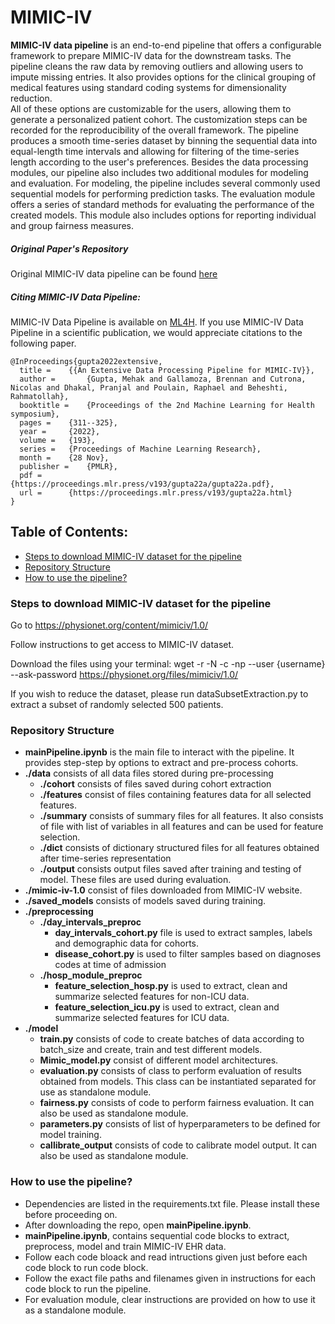 # MIMIC-IV 
**MIMIC-IV data pipeline** is an end-to-end pipeline that offers a configurable framework to prepare MIMIC-IV data for the downstream tasks. 
The pipeline cleans the raw data by removing outliers and allowing users to impute missing entries. 
It also provides options for the clinical grouping of medical features using standard coding systems for dimensionality reduction.  
All of these options are customizable for the users, allowing them to generate a personalized  patient cohort. 
The customization steps can be recorded for the reproducibility of the overall framework. 
The pipeline produces a smooth time-series dataset by binning the sequential data into equal-length time intervals and allowing for filtering of the time-series length according to the user's preferences.
Besides the data processing modules, our pipeline also includes two additional modules for modeling and evaluation. 
For modeling, the pipeline includes several commonly used sequential models for performing prediction tasks. 
The evaluation module offers a series of standard methods for evaluating the performance of the created models. 
This module also includes options for reporting individual and group fairness measures.

##### Original Paper's Repository 
Original MIMIC-IV data pipeline can be found [here](https://github.com/healthylaife/MIMIC-IV-Data-Pipeline)

##### Citing MIMIC-IV Data Pipeline:
MIMIC-IV Data Pipeline is available on [ML4H](https://proceedings.mlr.press/v193/gupta22a/gupta22a.pdf).
If you use MIMIC-IV Data Pipeline in a scientific publication, we would appreciate citations to the following paper.

```
@InProceedings{gupta2022extensive,
  title = 	 {{An Extensive Data Processing Pipeline for MIMIC-IV}},
  author =       {Gupta, Mehak and Gallamoza, Brennan and Cutrona, Nicolas and Dhakal, Pranjal and Poulain, Raphael and Beheshti, Rahmatollah},
  booktitle = 	 {Proceedings of the 2nd Machine Learning for Health symposium},
  pages = 	 {311--325},
  year = 	 {2022},
  volume = 	 {193},
  series = 	 {Proceedings of Machine Learning Research},
  month = 	 {28 Nov},
  publisher =    {PMLR},
  pdf = 	 {https://proceedings.mlr.press/v193/gupta22a/gupta22a.pdf},
  url = 	 {https://proceedings.mlr.press/v193/gupta22a.html}
}
```

## Table of Contents:
- [Steps to download MIMIC-IV dataset for the pipeline](#Steps-to-download-MIMIC-IV-dataset-for-the-pipeline)
- [Repository Structure](#Repository-Structure)
- [How to use the pipeline?](#How-to-use-the-pipeline)

### Steps to download MIMIC-IV dataset for the pipeline

Go to https://physionet.org/content/mimiciv/1.0/

Follow instructions to get access to MIMIC-IV dataset.

Download the files using your terminal: wget -r -N -c -np --user {username} --ask-password https://physionet.org/files/mimiciv/1.0/

If you wish to reduce the dataset, please run dataSubsetExtraction.py to extract a subset of randomly selected 500 patients.
### Repository Structure

- **mainPipeline.ipynb**
	is the main file to interact with the pipeline. It provides step-step by options to extract and pre-process cohorts.
- **./data**
	consists of all data files stored during pre-processing
	- **./cohort**
		consists of files saved during cohort extraction
	- **./features**
		consist of files containing features data for all selected features.
	- **./summary**
		consists of summary files for all features.
	 	It also consists of file with list of variables in all features and can be used for feature selection.
	- **./dict**
		consists of dictionary structured files for all features obtained after time-series representation
	- **./output**
		consists output files saved after training and testing of model. These files are used during evaluation.
- **./mimic-iv-1.0**
	consist of files downloaded from MIMIC-IV website.
- **./saved_models**
	consists of models saved during training.
- **./preprocessing**
	- **./day_intervals_preproc**
		- **day_intervals_cohort.py** file is used to extract samples, labels and demographic data for cohorts.
		- **disease_cohort.py** is used to filter samples based on diagnoses codes at time of admission
	- **./hosp_module_preproc**
		- **feature_selection_hosp.py** is used to extract, clean and summarize selected features for non-ICU data.
		- **feature_selection_icu.py** is used to extract, clean and summarize selected features for ICU data.
- **./model**
	- **train.py**
		consists of code to create batches of data according to batch_size and create, train and test different models.
	- **Mimic_model.py**
		consist of different model architectures.
	- **evaluation.py**
		consists of class to perform evaluation of results obtained from models.
		This class can be instantiated separated for use as standalone module.
	- **fairness.py**
		consists of code to perform fairness evaluation.
		It can also be used as standalone module.
	- **parameters.py**
		consists of list of hyperparameters to be defined for model training.
	- **callibrate_output**
		consists of code to calibrate model output.
		It can also be used as standalone module.

### How to use the pipeline?
- Dependencies are listed in the requirements.txt file. Please install these before proceeding on.
- After downloading the repo, open **mainPipeline.ipynb**.
- **mainPipeline.ipynb**, contains sequential code blocks to extract, preprocess, model and train MIMIC-IV EHR data.
- Follow each code bloack and read intructions given just before each code block to run code block.
- Follow the exact file paths and filenames given in instructions for each code block to run the pipeline.
- For evaluation module, clear instructions are provided on how to use it as a standalone module.



